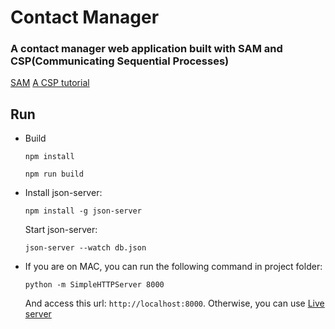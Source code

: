 # Contact Manager
### A contact manager web application built with SAM and CSP(Communicating Sequential Processes)

[SAM](http://sam.js.org)
[A CSP tutorial](http://jlongster.com/Taming-the-Asynchronous-Beast-with-CSP-in-JavaScript)

## Run
- Build

    ```npm install```

    ```npm run build```


- Install json-server:

    ```npm install -g json-server```

  Start json-server:

    ```json-server --watch db.json```

- If you are on MAC, you can run the following command in project folder:

  ```python -m SimpleHTTPServer 8000```

  And access this url: `http://localhost:8000`.
  Otherwise, you can use [Live server](https://www.npmjs.com/package/live-server)